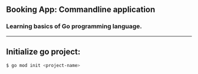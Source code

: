 ## Booking App: Commandline application
### Learning basics of Go programming language.
---

## Initialize go project:
```sh
$ go mod init <project-name>
```